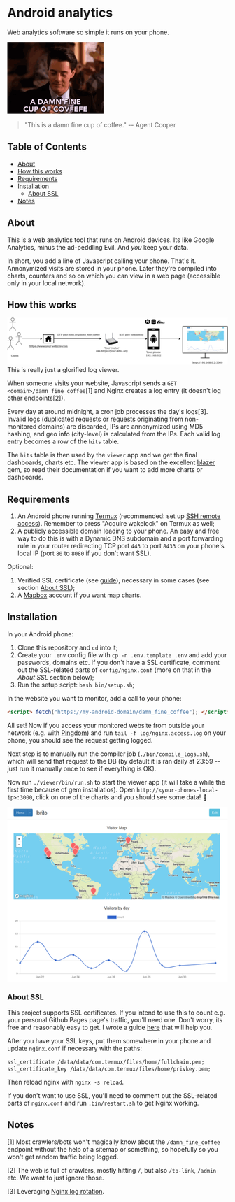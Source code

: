 # Android analytics

Web analytics software so simple it runs on your phone.

![This is a damn fine cup of coffee.](damn_fine_coffee.gif)
> "This is a damn fine cup of coffee."
-- Agent Cooper

## Table of Contents
* [About](#about)
* [How this works](#how-this-works)
* [Requirements](#requirements)
* [Installation](#installation)
   * [About SSL](#about-ssl)
* [Notes](#notes)


## About

This is a web analytics tool that runs on Android devices. Its like Google Analytics, minus the ad-peddling Evil. And _you_ keep your data.

In short, you add a line of Javascript calling your phone. That's it. Annonymized visits are stored in your phone. Later they're compiled into charts, counters and so on which you can view in a web page (accessible only in your local network).

## How this works

![diagram](diagram.png)
This is really just a glorified log viewer.

When someone visits your website, Javascript sends a `GET <domain>/damn_fine_coffee`[1] and Nginx creates a log entry (it doesn't log other endpoints[2]).

Every day at around midnight, a cron job processes the day's logs[3]. Invalid logs (duplicated requests or requests originating from non-monitored domains) are discarded, IPs are annonymized using MD5 hashing, and geo info (city-level) is calculated from the IPs. Each valid log entry becomes a row of the `hits` table.

The `hits` table is then used by the `viewer` app and we get the final dashboards, charts etc. The viewer app is based on the excellent [blazer](https://github.com/ankane/blazer) gem, so read their documentation if you want to add more charts or dashboards.

## Requirements

1. An Android phone running [Termux](https://termux.com/) (recommended: set up [SSH remote access](https://wiki.termux.com/wiki/Remote_Access)). Remember to press "Acquire wakelock" on Termux as well;
2. A publicly accessible domain leading to your phone. An easy and free way to do this is with a Dynamic DNS subdomain and a port forwarding rule in your router redirecting TCP port `443` to port `8433` on your phone's local IP (port `80` to `8080` if you don't want SSL).

Optional:
1. Verified SSL certificate (see [guide](https://lbrito1.github.io/blog/2020/06/free_https_home_server.html)), necessary in some cases (see section [About SSL](#about-ssl));
2. A [Mapbox](https://www.mapbox.com/) account if you want map charts.

## Installation

In your Android phone:
1. Clone this repository and `cd` into it;
2. Create your `.env` config file with `cp -n .env.template .env` and add your passwords, domains etc. If you don't have a SSL certificate, comment out the SSL-related parts of `config/nginx.conf` (more on that in the _About SSL_ section below);
3. Run the setup script: `bash bin/setup.sh`;

In the website you want to monitor, add a call to your phone:
```html
<script> fetch("https://my-android-domain/damn_fine_coffee"); </script>
```

All set! Now if you access your monitored website from outside your network (e.g. with [Pingdom](https://tools.pingdom.com/)) and run `tail -f log/nginx.access.log` on your phone, you should see the request getting logged.

Next step is to manually run the compiler job (`./bin/compile_logs.sh`), which will send that request to the DB (by default it is ran daily at 23:59 -- just run it manually once to see if everything is OK).

Now run `./viewer/bin/run.sh` to start the viewer app (it will take a while the first time because of gem installatios). Open `http://<your-phones-local-ip>:3000`, click on one of the charts and you should see some data! 🎉

![Screenshot of the app running locally, a few charts and a map are shown](screenshot.png)

### About SSL

This project supports SSL certificates. If you intend to use this to count e.g. your personal Github Pages page's traffic, you'll need one. Don't worry, its free and reasonably easy to get. I wrote a guide [here](https://lbrito1.github.io/blog/2020/06/free_https_home_server.html) that will help you.

After you have your SSL keys, put them somewhere in your phone and update `nginx.conf` if necessary with the paths:
```
ssl_certificate /data/data/com.termux/files/home/fullchain.pem;
ssl_certificate_key /data/data/com.termux/files/home/privkey.pem;
```
Then reload nginx with `nginx -s reload`.

If you don't want to use SSL, you'll need to comment out the SSL-related parts of `nginx.conf` and run `.bin/restart.sh` to get Nginx working.

## Notes

[1] Most crawlers/bots won't magically know about the `/damn_fine_coffee` endpoint without the help of a sitemap or something, so hopefully so you won't get random traffic being logged.

[2] The web is full of crawlers, mostly hitting `/`, but also `/tp-link`, `/admin` etc. We want to just ignore those.

[3] Leveraging [Nginx log rotation](https://www.nginx.com/resources/wiki/start/topics/examples/logrotation/).
